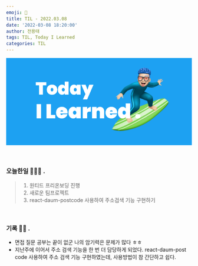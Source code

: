```yaml
---
emoji: 🌊
title: TIL - 2022.03.08
date: '2022-03-08 18:20:00'
author: 전용태
tags: TIL, Today I Learned
categories: TIL
---
```


![TIL.png](TIL.png)

<br />

### 오늘한일 👨🏻‍💻 .

> 1. 원티드 프리온보딩 진행
> 2. 새로운 팀프로젝트
> 3. react-daum-postcode 사용하여 주소검색 기능 구현하기

<br />

### 기록 ✍🏻 .

- 면접 질문 공부는 끝이 없군 나의 암기력은 문제가 많다 ㅎㅎ
- 지난주에 이어서 주소 검색 기능을 한 번 더 담당하게 되었다. react-daum-post code 사용하여 주소 검색 기능 구현하였는데, 사용방법이 참 간단하고 쉽다.
<!-- - test -->

<br />
<br />

